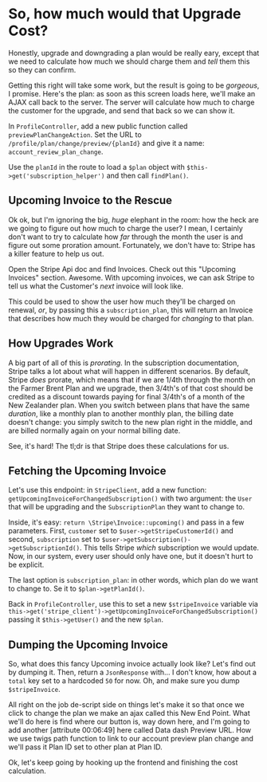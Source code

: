 # So, how much would that Upgrade Cost?

Honestly, upgrade and downgrading a plan would be really eary, except that we
need to calculate how much we should charge them and *tell* them this so they can
confirm.

Getting this right will take some work, but the result is going to be *gorgeous*,
I promise. Here's the plan: as soon as this screen loads here, we'll make an AJAX
call back to the server. The server will calculate how much to charge the customer
for the upgrade, and send that back so we can show it.

In `ProfileController`, add a new public function called `previewPlanChangeAction`.
Set the URL to `/profile/plan/change/preview/{planId}` and give it a name:
`account_review_plan_change`.

Use the `planId` in the route to load a `$plan` object with `$this->get('subscription_helper')`
and then call `findPlan()`.

## Upcoming Invoice to the Rescue

Ok ok, but I'm ignoring the big, *huge* elephant in the room: how the heck are we
going to figure out how much to charge the user? I mean, I certainly don't want to
try to calculate how *far* through the month the user is and figure out some proration
amount. Fortunately, we don't have to: Stripe has a killer feature to help us out.

Open the Stripe Api doc and find Invoices. Check out this "Upcoming Invoices" section.
Awesome. With upcoming invoices, we can ask Stripe to tell us what the Customer's
*next* invoice will look like.

This could be used to show the user how much they'll be charged on renewal, *or*,
by passing this a `subscription_plan`, this will return an Invoice that describes
how much they would be charged for *changing* to that plan.

## How Upgrades Work

A big part of all of this is *prorating*. In the subscription documentation, Stripe
talks a lot about what will happen in different scenarios. By default, Stripe *does*
prorate, which means that if we are 1/4th through the month on the Farmer Brent
Plan and we upgrade, then 3/4th's of that cost should be credited as a discount
towards paying for final 3/4th's of a month of the New Zealander plan. When you
switch between plans that have the same *duration*, like a monthly plan to another
monthly plan, the billing date doesn't change: you simply switch to the new plan
right in the middle, and are billed normally again on your normal billing date.

See, it's hard! The tl;dr is that Stripe does these calculations for us.

## Fetching the Upcoming Invoice

Let's use this endpoint: in `StripeClient`, add a new function:
`getUpcomingInvoiceForChangedSubscription()` with two argument: the `User` that
will be upgrading and the `SubscriptionPlan` they want to change to.

Inside, it's easy: `return \Stripe\Invoice::upcoming()` and pass in a few parameters.
First, `customer` set to `$user->getStripeCustomerId()` and second, `subscription`
set to `$user->getSubscription()->getSubscriptionId()`. This tells Stripe *which*
subscription we would update. Now, in our system, every user should only have one,
but it doesn't hurt to be explicit.

The last option is `subscription_plan`: in other words, which plan do we want to
change to. Se it to `$plan->getPlanId()`.

Back in `ProfileController`, use this to set a new `$stripeInvoice` variable via
`this->get('stripe_client')->getUpcomingInvoiceForChangedSubscription()` passing
it `$this->getUser()` and the new `$plan`.

## Dumping the Upcoming Invoice

So, what does this fancy Upcoming invoice actually look like? Let's find out by
dumping it. Then, return a `JsonResponse` with... I don't know, how about a `total`
key set to a hardcoded `50` for now. Oh, and make sure you dump `$stripeInvoice`.

All right on the job de-script side on things let's make
it so that once we click to change the plan we make an ajax called this New End
Point. What we'll do here is find where our button is, way down here, and I'm
going to add another [attribute 00:06:49] here called Data dash Preview URL.
How we use twigs path function to link to our account preview plan change and
we'll pass it Plan ID set to other plan at Plan ID.

Ok, let's keep going by hooking up the frontend and finishing the cost calculation.
